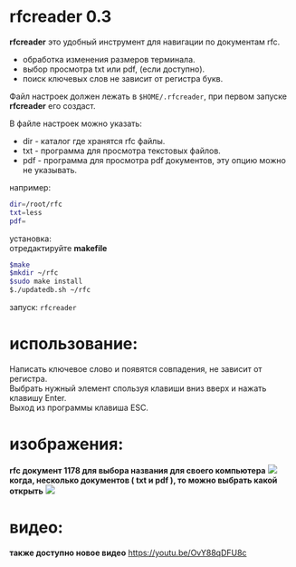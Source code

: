 # rfcreader 0.3
**rfcreader** это удобный инструмент для навигации по документам rfc.<br>
* обработка изменения размеров терминала.
* выбор просмотра txt или pdf, (если доступно).
* поиск ключевых слов не зависит от регистра букв.

Файл настроек должен лежать в `$HOME/.rfcreader`, при первом запуске
**rfcreader** его создаст.

В файле настроек можно указать:
* dir - каталог где хранятся rfc файлы.
* txt - программа для просмотра текстовых файлов.
* pdf - программа для просмотра pdf документов, эту опцию можно не
  указывать.

например:
```bash
dir=/root/rfc
txt=less
pdf=
```

установка:<br>
отредактируйте **makefile**
```bash
$make
$mkdir ~/rfc
$sudo make install
$./updatedb.sh ~/rfc
```

запуск:
`rfcreader`

# использование:

Написать ключевое слово и появятся совпадения, не зависит от регистра.<br>
Выбрать нужный элемент спользуя клавиши вниз вверх и нажать клавишу Enter.<br> 
Выход из программы клавиша ESC.<br>

# изображения:
**rfc документ 1178 для выбора названия для своего компьютера**
![](http://i.imgur.com/HmYddLC.png)
**когда, несколько документов ( txt и pdf ), то можно выбрать какой открыть**
![](http://i.imgur.com/lzuvFkZ.png)

# видео:
**также доступно новое видео**
<a href=https://youtu.be/OvY88qDFU8c>https://youtu.be/OvY88qDFU8c<a/>

